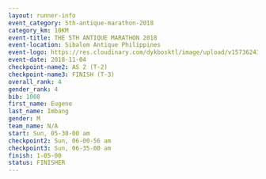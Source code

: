 ```yaml
---
layout: runner-info 
event_category: 5th-antique-marathon-2018 
category_km: 10KM 
event-title: THE 5TH ANTIQUE MARATHON 2018 
event-location: Sibalom Antique Philippines 
event-logo: https://res.cloudinary.com/dykbosktl/image/upload/v1573624328/Logo/5th-Antique-Marathon-2018-Teaser_yficzt.jpg 
event-date: 2018-11-04 
checkpoint-name2: AS 2 (T-2) 
checkpoint-name3: FINISH (T-3) 
overall_rank: 4
gender_rank: 4
bib: 1008
first_name: Eugene
last_name: Imbang
gender: M
team_name: N/A
start: Sun, 05-30-00 am
checkpoint2: Sun, 06-00-56 am
checkpoint3: Sun, 06-35-00 am
finish: 1-05-00
status: FINISHER
---
```

